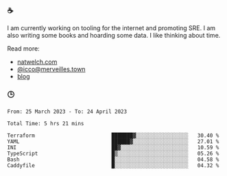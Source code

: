 ### ☕

I am currently working on tooling for the internet and promoting SRE. I am also writing some books and hoarding some data. I like thinking about time. 

Read more:

 - [natwelch.com](https://natwelch.com)
 - [@icco@merveilles.town](https://merveilles.town/@icco)
 - [blog](https://writing.natwelch.com)

### 🕒

<!--START_SECTION:waka-->

```text
From: 25 March 2023 - To: 24 April 2023

Total Time: 5 hrs 21 mins

Terraform                         ███████▓░░░░░░░░░░░░░░░░░   30.40 %
YAML                              ██████▓░░░░░░░░░░░░░░░░░░   27.01 %
INI                               ██▓░░░░░░░░░░░░░░░░░░░░░░   10.59 %
TypeScript                        █▒░░░░░░░░░░░░░░░░░░░░░░░   05.26 %
Bash                              █░░░░░░░░░░░░░░░░░░░░░░░░   04.58 %
Caddyfile                         █░░░░░░░░░░░░░░░░░░░░░░░░   04.32 %
```

<!--END_SECTION:waka-->
